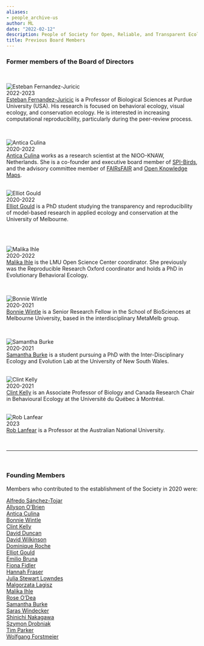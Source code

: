 ```yaml
---
aliases:
- people_archive-us
author: ML
date: "2022-02-12"
description: People of Society for Open, Reliable, and Transparent Ecology and Evolutionary biology (SORTEE)
title: Previous Board Members
---
```


### Former members of the Board of Directors

&nbsp;  

![Esteban Fernandez-Juricic](/img/people/EstebanFernandezJuricic.png)   
2022-2023   
[Esteban Fernandez-Juricic](http://www.estebanfj.com) is a Professor of Biological Sciences at Purdue University (USA). His research is focused on behavioral ecology, visual ecology, and conservation ecology. He is interested in increasing computational reproducibility, particularly during the peer-review process.

&nbsp;   

![Antica Culina](/img/people/AnticaCulina.png)    
2020-2022    
[Antica Culina](https://nioo.knaw.nl/en/employees/antica-culina) works as a research scientist at the NIOO-KNAW, Netherlands. She is a co-founder and executive board member of [SPI-Birds](https://www.spibirds.org), and the advisory committee member of [FAIRsFAIR](https://www.fairsfair.eu/) and [Open Knowledge Maps](https://openknowledgemaps.org/).    
&nbsp;   

![Elliot Gould](/img/people/ElliotGould.png)    
2020-2022    
[Elliot Gould](https://orcid.org/0000-0002-6585-538X) is a PhD student studying the transparency and reproducibility of model-based research in applied ecology and conservation at the University of Melbourne.     
&nbsp;

&nbsp; 

![Malika Ihle](/img/people/MalikaIhle.png)    
2020-2022    
[Malika Ihle](https://malikaihle.wordpress.com/) is the LMU Open Science Center coordinator. She previously was the Reproducible Research Oxford coordinator and holds a PhD in Evolutionary Behavioral Ecology.      

&nbsp;   

![Bonnie Wintle](/img/people/BonnieWintle.png)    
2020-2021      
[Bonnie Wintle](https://bonnieresearch.wordpress.com/about/) is a Senior Research Fellow in the School of BioSciences at Melbourne University, based in the interdisciplinary MetaMelb group.    

&nbsp;

![Samantha Burke](/img/people/SamanthaBurke.png)    
2020-2021     
[Samantha Burke](http://www.i-deel.org/samantha-burke.html) is a student pursuing a PhD with the Inter-Disciplinary Ecology and Evolution Lab at the University of New South Wales.   
&nbsp;

![Clint Kelly](/img/people/ClintKelly.png)    
2020-2021      
[Clint Kelly](https://kellylab.weebly.com/) is an Associate Professor of Biology and Canada Research Chair in Behavioural Ecology at the Université du Québec à Montréal.     
&nbsp; 

![Rob Lanfear](/img/people/RobLanfear.png)  
2023    
[Rob Lanfear](https://researchers.anu.edu.au/researchers/lanfear-rm) is a Professor at the Australian National University.

&nbsp;   

---

&nbsp;  

### Founding Members   

Members who contributed to the establishment of the Society in 2020 were:   

[Alfredo Sánchez-Tojar](https://www.uni-bielefeld.de/(en)/biologie/Evolutionsbiologie/mitarbeiter/tojar.html)   
[Allyson O’Brien](https://allysonobrien.com/home/)   
[Antica Culina](https://nioo.knaw.nl/en/employees/antica-culina)   
[Bonnie Wintle](https://bonnieresearch.wordpress.com/about/)   
[Clint Kelly](https://kellylab.weebly.com/)      
[David Duncan](https://www.nespthreatenedspecies.edu.au/people/david-duncan)   
[David Wilkinson](https://scholar.google.com/citations?user=RMGqZu0AAAAJ&hl=en)   
[Dominique Roche](https://dominiqueroche.weebly.com/)   
[Elliot Gould](https://orcid.org/0000-0002-6585-538X)    
[Emilio Bruna](http://brunalab.org/emilio-m-bruna/)   
[Fiona Fidler](https://fionaresearch.wordpress.com/about/)   
[Hannah Fraser](https://hsfraser.wordpress.com/)   
[Julia Stewart Lowndes](https://jules32.github.io/)   
[Malgorzata Lagisz](https://mlagisz.weebly.com/)   
[Malika Ihle](https://malikaihle.wordpress.com/)   
[Rose O’Dea](https://www.roseodea.com/)  
[Samantha Burke](http://www.i-deel.org/samantha-burke.html)   
[Saras Windecker](https://www.smwindecker.com/)   
[Shinichi Nakagawa](http://www.i-deel.org/shinichi-nakagawa.html)   
[Szymon Drobniak](https://szymekdrobniak.wordpress.com/)   
[Tim Parker](http://people.whitman.edu/~parkerth/)  
[Wolfgang Forstmeier](https://www.orn.mpg.de/person/26271/660919)   

&nbsp;
&nbsp;
&nbsp;
